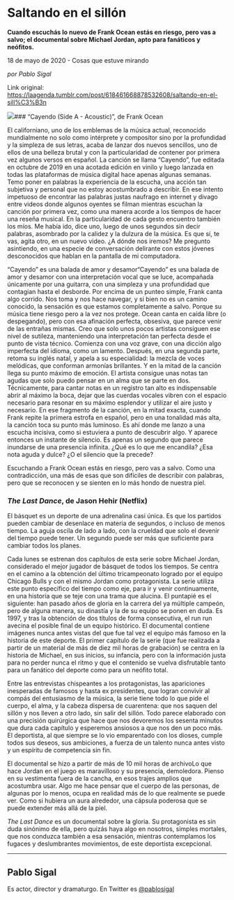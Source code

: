 # Saltando en el sillón

**Cuando escuchás lo nuevo de Frank Ocean estás en riesgo, pero vas a salvo; el documental sobre Michael Jordan, apto para fanáticos y neófitos.**

18 de mayo de 2020 - Cosas que estuve mirando

_por Pablo Sigal_

Link original: https://laagenda.tumblr.com/post/618461668878532608/saltando-en-el-sill%C3%B3n

![](https://64.media.tumblr.com/b23551019d8a8ab663591a927b21e61d/14c10bb574a6ecc4-3d/s500x750/00b82880afb609938917ac33144c3eaf7aa9db62.jpg)### “Cayendo (Side A - Acoustic)”, de Frank Ocean

El californiano, uno de los emblemas de la música actual, reconocido mundialmente no solo como intérprete y compositor sino por la profundidad y la simpleza de sus letras, acaba de lanzar dos nuevos sencillos, uno de ellos de una belleza brutal y con la particularidad de contener por primera vez algunos versos en español. La canción se llama “Cayendo”, fue editada en octubre de 2019 en una acotada edición en vinilo y luego lanzada en todas las plataformas de música digital hace apenas algunas semanas. Temo poner en palabras la experiencia de la escucha, una acción tan subjetiva y personal que no estoy acostumbrado a describir. En ese intento impetuoso de encontrar las palabras justas naufrago en internet y divago entre videos donde algunos oyentes se filman mientras escuchan la canción por primera vez, como una manera acorde a los tiempos de hacer una reseña musical. En la particularidad de cada gesto encuentro también los míos. Me había ido, dice uno, luego de unos segundos sin decir palabras, asombrado por la calidez y la dulzura de la música. Es que sí, te vas, agita otro, en un nuevo video. ¿A dónde nos iremos? Me pregunto asintiendo, en una especie de conversación delirante con estos jóvenes desconocidos que hablan en la pantalla de mi computadora. 


“Cayendo” es una balada de amor y desamor“Cayendo” es una balada de amor y desamor con una interpretación vocal que se luce, acompañada únicamente por una guitarra, con una simpleza y una profundidad que contagian hasta el desborde. Por encima de un punteo simple, Frank canta algo corrido. Nos toma y nos hace navegar, y si bien no es un camino conocido, la sensación es que estamos completamente a salvo. Porque su música tiene riesgo pero a la vez nos protege. Ocean canta en caída libre (o despegando), pero con esa afinación perfecta, obsesiva, que parece venir de las entrañas mismas. Creo que solo unos pocos artistas consiguen ese nivel de sutileza, manteniendo una interpretación tan perfecta desde el punto de vista técnico. Comienza con una voz grave, con una dicción algo imperfecta del idioma, como un lamento. Después, en una segunda parte, retoma su inglés natal, y apela a su especialidad: la mezcla de voces melódicas, que conforman armonías brillantes. Y en la mitad de la canción llega su punto máximo de emoción. El artista consigue unas notas tan agudas que solo puedo pensar en un alma que se parte en dos. Técnicamente, para cantar notas en un registro tan alto es indispensable abrir al máximo la boca, dejar que las cuerdas vocales vibren con el espacio necesario para resonar en su máximo esplendor y utilizar el aire justo y necesario. En ese fragmento de la canción, en la mitad exacta, cuando Frank repite la primera estrofa en español, pero en una tonalidad más alta, la canción toca su punto más luminoso. Es ahí donde me lanzo a una escucha incisiva, como si estuviera a punto de descubrir algo. Y aparece entonces un instante de silencio. Es apenas un segundo que parece inundarse de una presencia infinita. ¿Qué es lo que me encandila? ¿Esa nota aguda y dulce? ¿O el silencio que la precede? 

Escuchando a Frank Ocean estás en riesgo, pero vas a salvo. Como una contradicción, una más de esas que son difíciles de describir con palabras, pero que se reconocen y se sienten en lo más hondo de nuestra piel. 


### *The Last Dance*, de Jason Hehir (Netflix)

El básquet es un deporte de una adrenalina casi única. Es que los partidos pueden cambiar de desenlace en materia de segundos, o incluso de menos tiempo. La aguja oscila de lado a lado, con la crueldad que solo el devenir del tiempo puede tener. Un segundo puede ser más que suficiente para cambiar todos los planes. 


Cada lunes se estrenan dos capítulos de esta serie sobre Michael Jordan, considerado el mejor jugador de básquet de todos los tiempos. Se centra en el camino a la obtención del último tricampeonato logrado por el equipo Chicago Bulls y con el mismo Jordan como protagonista. La serie utiliza este punto específico del tiempo como eje, para ir y venir continuamente, en una historia que se teje con una trama que alucina. El puntapié es el siguiente: han pasado años de gloria en la carrera del ya múltiple campeón, pero de alguna manera, su dinastía y la de su equipo se ponen en duda. Es 1997, y tras la obtención de dos títulos de forma consecutiva, el run run avecina el posible final de un equipo histórico. El documental contiene imágenes nunca antes vistas del que fue tal vez el equipo más famoso en la historia de este deporte. El primer capítulo de la serie (que fue realizada a partir de un material de más de diez mil horas de grabación) se centra en la historia de Michael, en sus inicios, su infancia, pero con la información justa para no perder nunca el ritmo y que el contenido se vuelva disfrutable tanto para un fanático del deporte como para un neófito total. 


Entre las entrevistas chispeantes a los protagonistas, las apariciones inesperadas de famosos y hasta ex presidentes, que logran convivir al compás del entusiasmo de la música, la serie tiene todo lo que pide el cuerpo, el alma, y la cabeza dispersa de cuarentena: que nos saquen del sillón y nos lleven a otro lado, sin salir del sillón. Todo parece elaborado con una precisión quirúrgica que hace que nos devoremos los sesenta minutos que dura cada capítulo y esperemos ansiosos a que nos den un poco más. El deportista, al que siempre se lo vio emparentado con los dioses, cumple todos sus deseos, sus ambiciones, a fuerza de un talento nunca antes visto y un espíritu de competencia sin fin. 


El documental se hizo a partir de más de 10 mil horas de archivoLo que hace Jordan en el juego es maravilloso y su presencia, demoledora. Pienso en su vestimenta fuera de la cancha, en esos trajes amplios que acostumbra usar. Algo me hace pensar que el cuerpo de las personas, de algunas por lo menos, ocupa en realidad más de lo que realmente se puede ver. Como si hubiera un aura alrededor, una cápsula poderosa que se puede extender más allá de la piel.


*The Last Dance* es un documental sobre la gloria. Su protagonista es sin duda sinónimo de ella, pero quizás haya algo en nosotros, simples mortales, que nos conduzca también a esa sensación, mientras contemplamos los fugaces y deslumbrantes movimientos, de este deportista excepcional. 




---

Pablo Sigal
-----------

 Es actor, director y dramaturgo. En Twitter es [@pablosigal](https://twitter.com/pablosigal) 

